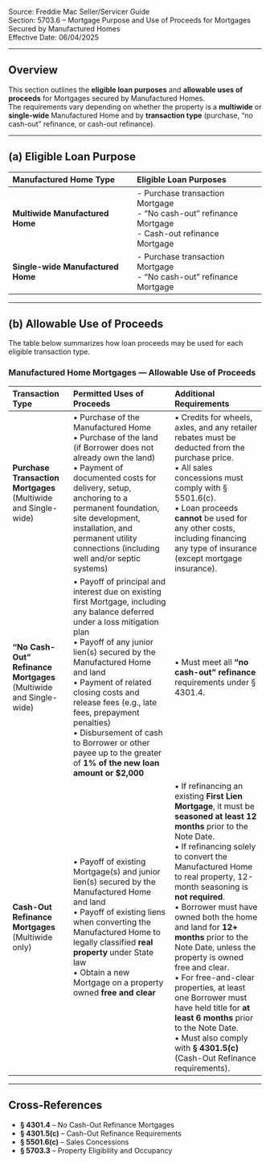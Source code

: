 Source: Freddie Mac Seller/Servicer Guide  
Section: 5703.6 – Mortgage Purpose and Use of Proceeds for Mortgages Secured by Manufactured Homes  
Effective Date: 06/04/2025  

---

## Overview
This section outlines the **eligible loan purposes** and **allowable uses of proceeds** for Mortgages secured by Manufactured Homes.  
The requirements vary depending on whether the property is a **multiwide** or **single-wide** Manufactured Home and by **transaction type** (purchase, “no cash-out” refinance, or cash-out refinance).

---

## (a) Eligible Loan Purpose

| Manufactured Home Type | Eligible Loan Purposes |
|:--|:--|
| **Multiwide Manufactured Home** | - Purchase transaction Mortgage<br>- “No cash-out” refinance Mortgage<br>- Cash-out refinance Mortgage |
| **Single-wide Manufactured Home** | - Purchase transaction Mortgage<br>- “No cash-out” refinance Mortgage |

---

## (b) Allowable Use of Proceeds

The table below summarizes how loan proceeds may be used for each eligible transaction type.

### Manufactured Home Mortgages — Allowable Use of Proceeds

| Transaction Type | Permitted Uses of Proceeds | Additional Requirements |
|:--|:--|:--|
| **Purchase Transaction Mortgages**<br>(Multiwide and Single-wide) | • Purchase of the Manufactured Home<br>• Purchase of the land (if Borrower does not already own the land)<br>• Payment of documented costs for delivery, setup, anchoring to a permanent foundation, site development, installation, and permanent utility connections (including well and/or septic systems) | • Credits for wheels, axles, and any retailer rebates must be deducted from the purchase price.<br>• All sales concessions must comply with § 5501.6(c).<br>• Loan proceeds **cannot** be used for any other costs, including financing any type of insurance (except mortgage insurance). |
| **“No Cash-Out” Refinance Mortgages**<br>(Multiwide and Single-wide) | • Payoff of principal and interest due on existing first Mortgage, including any balance deferred under a loss mitigation plan<br>• Payoff of any junior lien(s) secured by the Manufactured Home and land<br>• Payment of related closing costs and release fees (e.g., late fees, prepayment penalties)<br>• Disbursement of cash to Borrower or other payee up to the greater of **1% of the new loan amount or $2,000** | • Must meet all **“no cash-out” refinance** requirements under § 4301.4. |
| **Cash-Out Refinance Mortgages**<br>(Multiwide only) | • Payoff of existing Mortgage(s) and junior lien(s) secured by the Manufactured Home and land<br>• Payoff of existing liens when converting the Manufactured Home to legally classified **real property** under State law<br>• Obtain a new Mortgage on a property owned **free and clear** | • If refinancing an existing **First Lien Mortgage**, it must be **seasoned at least 12 months** prior to the Note Date.<br>• If refinancing solely to convert the Manufactured Home to real property, 12-month seasoning is **not required**.<br>• Borrower must have owned both the home and land for **12+ months** prior to the Note Date, unless the property is owned free and clear.<br>• For free-and-clear properties, at least one Borrower must have held title for **at least 6 months** prior to the Note Date.<br>• Must also comply with **§ 4301.5(c)** (Cash-Out Refinance requirements). |

---

## Cross-References
- **§ 4301.4** – No Cash-Out Refinance Mortgages  
- **§ 4301.5(c)** – Cash-Out Refinance Requirements  
- **§ 5501.6(c)** – Sales Concessions  
- **§ 5703.3** – Property Eligibility and Occupancy  
